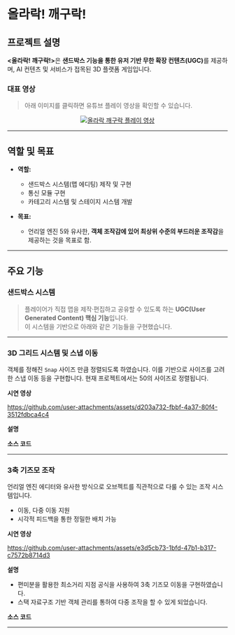 # 올라락! 깨구락!

## 프로젝트 설명
<b><올라락! 깨구락!></b>은 <b>샌드박스 기능을 통한 유저 기반 무한 확장 컨텐츠(UGC)</b>를 제공하며, AI 컨텐츠 및 서비스가 접목된 3D 플랫폼 게임입니다.

### 대표 영상
> 아래 이미지를 클릭하면 유튜브 플레이 영상을 확인할 수 있습니다.

<div align="center">

[![올라락 깨구락 플레이 영상](http://img.youtube.com/vi/ora28k2jDWk/hqdefault.jpg)](https://youtu.be/ora28k2jDWk)

</div>

---

## 역할 및 목표
- **역할:**  
  - 샌드박스 시스템(맵 에디팅) 제작 및 구현  
  - 통신 모듈 구현  
  - 카테고리 시스템 및 스테이지 시스템 개발  

- **목표:**  
  - 언리얼 엔진 5와 유사한, **객체 조작감에 있어 최상위 수준의 부드러운 조작감**을 제공하는 것을 목표로 함.

---

## 주요 기능

### 샌드박스 시스템
> 플레이어가 직접 맵을 제작·편집하고 공유할 수 있도록 하는 **UGC(User Generated Content) 핵심 기능**입니다.  
> 이 시스템을 기반으로 아래와 같은 기능들을 구현했습니다.

---

### 3D 그리드 시스템 및 스냅 이동
객체를 정해진 `Snap` 사이즈 만큼 정렬되도록 하였습니다.
이를 기반으로 사이즈를 고려한 스냅 이동 등을 구현합니다.
현재 프로젝트에서는 50의 사이즈로 정렬됩니다.

**시연 영상**

https://github.com/user-attachments/assets/d203a732-fbbf-4a37-80f4-3512fdbca4c4

**설명**

**소스 코드**

---

### 3축 기즈모 조작
언리얼 엔진 에디터와 유사한 방식으로 오브젝트를 직관적으로 다룰 수 있는 조작 시스템입니다.  

- 이동, 다중 이동 지원  
- 시각적 피드백을 통한 정밀한 배치 가능  

**시연 영상**

https://github.com/user-attachments/assets/e3d5cb73-1bfd-47b1-b317-c7572b8714d3  

**설명**
- 편미분을 활용한 최소거리 지점 공식을 사용하여 3축 기즈모 이동을 구현하였습니다.
- 스택 자료구조 기반 객체 관리를 통하여 다중 조작을 할 수 있게 되었습니다.

**소스 코드**


---

